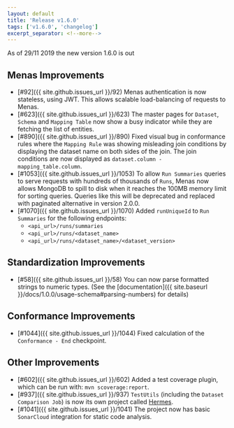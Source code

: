 ```yaml
---
layout: default
title: 'Release v1.6.0'
tags: ['v1.6.0', 'changelog']
excerpt_separator: <!--more-->
---
```

As of 29/11 2019 the new version 1.6.0 is out
<!--more-->

## Menas Improvements
- [#92]({{ site.github.issues_url }}/92) Menas authentication is now stateless, using JWT. This allows scalable load-balancing of requests to Menas.
- [#623]({{ site.github.issues_url }}/623) The master pages for `Dataset`, `Schema` and `Mapping Table` now show a busy indicator while they are fetching the list of entities.
- [#890]({{ site.github.issues_url }}/890) Fixed visual bug in conformance rules where the `Mapping Rule` was showing misleading join conditions by displaying the dataset name on both sides of the join. The join conditions are now displayed as `dataset.column - mapping_table.column`.
- [#1053]({{ site.github.issues_url }}/1053) To allow `Run Summaries` queries to serve requests with hundreds of thousands of `Runs`, Menas now allows MongoDB to spill to disk when it reaches the 100MB memory limit for sorting queries. Queries like this will be deprecated and replaced with paginated alternative in version 2.0.0.
- [#1070]({{ site.github.issues_url }}/1070) Added `runUniqueId` to `Run Summaries` for the following endpoints:
  - `<api_url>/runs/summaries`
  - `<api_url>/runs/<dataset_name>`
  - `<api_url>/runs/<dataset_name>/<dataset_version>`

## Standardization Improvements
- [#58]({{ site.github.issues_url }}/58) You can now parse formatted strings to numeric types. (See the [documentation]({{ site.baseurl }}/docs/1.0.0/usage-schema#parsing-numbers) for details)

## Conformance Improvements
- [#1044]({{ site.github.issues_url }}/1044) Fixed calculation of the `Conformance - End` checkpoint.

## Other Improvements
- [#602]({{ site.github.issues_url }}/602) Added a test coverage plugin, which can be run with: `mvn scoverage:report`.
- [#937]({{ site.github.issues_url }}/937) `TestUtils` (including the `Dataset Comparison Job`) is now its own project called [Hermes](https://github.com/AbsaOSS/Hermes).   
- [#1041]({{ site.github.issues_url }}/1041) The project now has basic `SonarCloud` integration for static code analysis.
